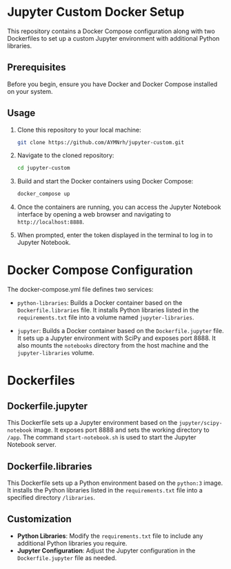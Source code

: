 # Jupyter Custom Docker Setup

This repository contains a Docker Compose configuration along with two Dockerfiles to set up a custom Jupyter environment with additional Python libraries.

## Prerequisites

Before you begin, ensure you have Docker and Docker Compose installed on your system.

## Usage

1. Clone this repository to your local machine:

   ```bash
   git clone https://github.com/AYMNrh/jupyter-custom.git
   ```
2. Navigate to the cloned repository:

   ```bash
   cd jupyter-custom
   ```
3. Build and start the Docker containers using Docker Compose:

   ```bash
   docker_compose up
   ```
4. Once the containers are running, you can access the Jupyter Notebook interface by opening a web browser and navigating to `http://localhost:8888`.

5. When prompted, enter the token displayed in the terminal to log in to Jupyter Notebook.

# Docker Compose Configuration

The docker-compose.yml file defines two services:

* `python-libraries`: Builds a Docker container based on the `Dockerfile.libraries` file. It installs Python libraries listed in the `requirements.txt` file into a volume named `jupyter-libraries`.

* `jupyter`: Builds a Docker container based on the `Dockerfile.jupyter` file. It sets up a Jupyter environment with SciPy and exposes port 8888. It also mounts the `notebooks` directory from the host machine and the `jupyter-libraries` volume.

# Dockerfiles

## Dockerfile.jupyter

This Dockerfile sets up a Jupyter environment based on the `jupyter/scipy-notebook` image. It exposes port 8888 and sets the working directory to `/app`. The command `start-notebook.sh` is used to start the Jupyter Notebook server.

## Dockerfile.libraries

This Dockerfile sets up a Python environment based on the `python:3` image. It installs the Python libraries listed in the `requirements.txt` file into a specified directory `/libraries`.

## Customization

* **Python Libraries**: Modify the `requirements.txt` file to include any additional Python libraries you require.
* **Jupyter Configuration**: Adjust the Jupyter configuration in the `Dockerfile.jupyter` file as needed.